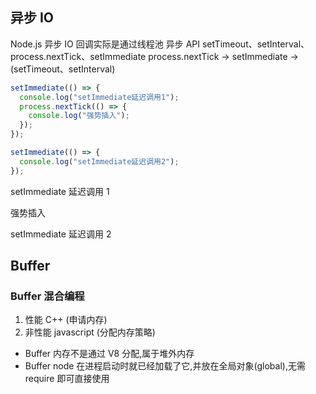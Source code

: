 ## 异步 IO

Node.js 异步 IO 回调实际是通过线程池
异步 API setTimeout、setInterval、process.nextTick、setImmediate
process.nextTick -> setImmediate -> (setTimeout、setInterval)

```js
setImmediate(() => {
  console.log("setImmediate延迟调用1");
  process.nextTick(() => {
    console.log("强势插入");
  });
});

setImmediate(() => {
  console.log("setImmediate延迟调用2");
});
```

setImmediate 延迟调用 1

强势插入

setImmediate 延迟调用 2

## Buffer

### Buffer 混合编程

1. 性能 C++ (申请内存)
2. 非性能 javascript (分配内存策略)

- Buffer 内存不是通过 V8 分配,属于堆外内存
- Buffer node 在进程启动时就已经加载了它,并放在全局对象(global),无需 require 即可直接使用
